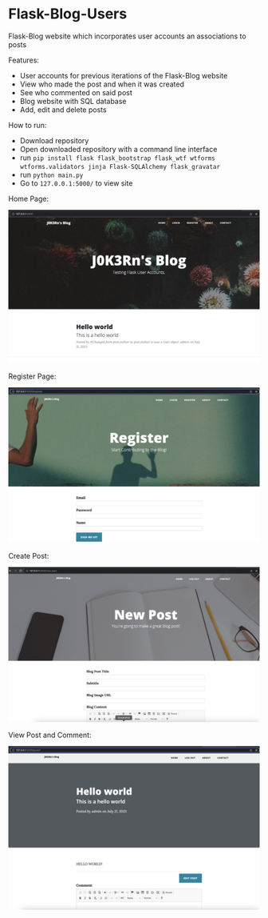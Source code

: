 # Flask-Blog-Users
 
Flask-Blog website which incorporates user accounts an associations to posts

Features:
- User accounts for previous iterations of the Flask-Blog website
- View who made the post and when it was created
- See who commented on said post
- Blog website with SQL database
- Add, edit and delete posts

How to run:
- Download repository
- Open downloaded repository with a command line interface
- run `pip install flask flask_bootstrap flask_wtf wtforms wtforms.validators jinja Flask-SQLAlchemy flask_gravatar`
- run `python main.py`
- Go to `127.0.0.1:5000/` to view site

Home Page:

![alt text](https://github.com/J0K3Rn/Flask-Blog-Users/blob/main/screenshots/main_page.png?raw=true)

Register Page:

![alt text](https://github.com/J0K3Rn/Flask-Blog-Users/blob/main/screenshots/register_page.png?raw=true)

Create Post:

![alt text](https://github.com/J0K3Rn/Flask-Blog-Users/blob/main/screenshots/create_post.png?raw=true)

View Post and Comment:

![alt text](https://github.com/J0K3Rn/Flask-Blog-Users/blob/main/screenshots/view-comment_post.png?raw=true)
